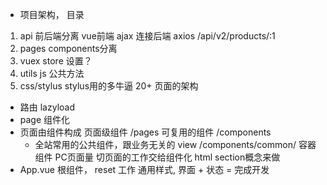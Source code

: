 - 项目架构， 目录
 1. api 前后端分离
    vue前端
    ajax 连接后端 axios
    /api/v2/products/:1
 2. pages components分离
 3. vuex store 设置？
 4. utils js 公共方法
 5. css/stylus stylus用的多牛逼
 20+ 页面的架构

- 路由
 lazyload
- page 组件化
- 页面由组件构成
  页面级组件 /pages
  可复用的组件 /components
    - 全站常用的公共组件，跟业务无关的 view  /components/common/
  容器组件
    PC页面量 切页面的工作交给组件化  html section概念来做
- App.vue 根组件， reset 工作  通用样式,
 界面 + 状态 = 完成开发

